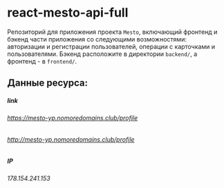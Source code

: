 # react-mesto-api-full
Репозиторий для приложения проекта `Mesto`, включающий фронтенд и бэкенд части приложения со следующими возможностями: авторизации и регистрации пользователей, операции с карточками и пользователями. Бэкенд расположите в директории `backend/`, а фронтенд - в `frontend/`. 
  
## Данные ресурса:

##### link 
###### https://mesto-yp.nomoredomains.club/profile
###### http://mesto-yp.nomoredomains.club/profile

##### IP 
###### 178.154.241.153